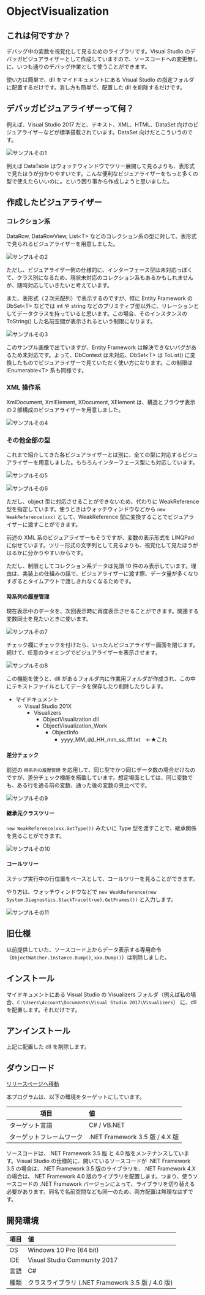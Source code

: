 ﻿
# ObjectVisualization

## これは何ですか？

デバッグ中の変数を視覚化して見るためのライブラリです。Visual Studio のデバッガビジュアライザーとして作成していますので、ソースコードへの変更無しに、いつも通りのデバッグ作業として使うことができます。

使い方は簡単で、dll をマイドキュメントにある Visual Studio の指定フォルダに配置するだけです。消し方も簡単で、配置した dll を削除するだけです。

## デバッガビジュアライザーって何？

例えば、Visual Studio 2017 だと、テキスト、XML、HTML、DataSet 向けのビジュアライザーなどが標準搭載されています。DataSet 向けだとこういうのです。

![サンプルその1](https://raw.githubusercontent.com/sutefu7/ObjectVisualization/master/docs/images/image01.png)

例えば DataTable はウォッチウィンドウでツリー展開して見るよりも、表形式で見たほうが分かりやすいです。こんな便利なビジュアライザーをもっと多くの型で使えたらいいのに。という困り事から作成しようと思いました。

## 作成したビジュアライザー

### コレクション系

DataRow, DataRowView, List&lt;T&gt; などのコレクション系の型に対して、表形式で見られるビジュアライザーを用意しました。

![サンプルその2](https://raw.githubusercontent.com/sutefu7/ObjectVisualization/master/docs/images/image02.png)

ただし、ビジュアライザー側の仕様的に、インターフェース型は未対応っぽくて、クラス別になるため、現状未対応のコレクション系もあるかもしれませんが、随時対応していきたいと考えています。

また、表形式（２次元配列）で表示するのですが、特に Entity Framework の DbSet&lt;T&gt; などでは int や string などのプリミティブ型以外に、リレーションとしてデータクラスを持っていると思います。この場合、そのインスタンスの ToString() した名前空間が表示されるという制限になります。

![サンプルその3](https://raw.githubusercontent.com/sutefu7/ObjectVisualization/master/docs/images/image03.png)

このサンプル画像で出ていますが、Entity Framework は解決できないバグがあるため未対応です。よって、DbContext は未対応、DbSet&lt;T&gt; は ToList() に変換したものでビジュアライザーで見ていただく使い方になります。この制限は IEnumerable&lt;T&gt; 系も同様です。

### XML 操作系

XmlDocument, XmlElement, XDocument, XElement は、構造とブラウザ表示の２部構成のビジュアライザーを用意しました。

![サンプルその4](https://raw.githubusercontent.com/sutefu7/ObjectVisualization/master/docs/images/image04.png)

### その他全部の型

これまで紹介してきた各ビジュアライザーとは別に、全ての型に対応するビジュアライザーを用意しました。もちろんインターフェース型にも対応しています。

![サンプルその5](https://raw.githubusercontent.com/sutefu7/ObjectVisualization/master/docs/images/image05.png)

![サンプルその6](https://raw.githubusercontent.com/sutefu7/ObjectVisualization/master/docs/images/image06.png)

ただし、object 型に対応させることができないため、代わりに WeakReference 型を指定しています。使うときはウォッチウィンドウなどから `new WeakReference(xxx)` として、WeakReference 型に変換することでビジュアライザーに渡すことができます。

前述の XML 系のビジュアライザーもそうですが、変数の表示形式を LINQPad に似せています。ツリー形式の文字列として見るよりも、視覚化して見たほうがはるかに分かりやすいからです。

ただし、制限としてコレクション系データは先頭 10 件のみ表示しています。理由は、実装上の仕組みの話で、ビジュアライザーに渡す際、データ量が多くなりすぎるとタイムアウトで渡しきれなくなるためです。

#### 時系列の履歴管理

現在表示中のデータを、次回表示時に再度表示させることができます。関連する変数同士を見たいときに使います。

![サンプルその7](https://raw.githubusercontent.com/sutefu7/ObjectVisualization/master/docs/images/image07.png)

チェック欄にチェックを付けたら、いったんビジュアライザー画面を閉じます。続けて、任意のタイミングでビジュアライザーを表示させます。

![サンプルその8](https://raw.githubusercontent.com/sutefu7/ObjectVisualization/master/docs/images/image08.png)

この機能を使うと、dll があるフォルダ内に作業用フォルダが作成され、この中にテキストファイルとしてデータを保存したり削除したりします。

- マイドキュメント
	- Visual Studio 201X
		- Visualizers
			- ObjectVisualization.dll
			- ObjectVisualization_Work
				- ObjectInfo
					- yyyy_MM_dd_HH_mm_ss_fff.txt　←★これ


#### 差分チェック

前述の `時系列の履歴管理` を応用して、同じ型でかつ同じデータ数の場合だけなのですが、差分チェック機能を搭載しています。想定場面としては、同じ変数でも、ある行を通る前の変数、通った後の変数の見比べです。

![サンプルその9](https://raw.githubusercontent.com/sutefu7/ObjectVisualization/master/docs/images/image09.png)

#### 継承元クラスツリー

`new WeakReference(xxx.GetType())` みたいに Type 型を渡すことで、継承関係を見ることができます。

![サンプルその10](https://raw.githubusercontent.com/sutefu7/ObjectVisualization/master/docs/images/image10.png)

#### コールツリー

ステップ実行中の行位置をベースとして、コールツリーを見ることができます。

やり方は、ウォッチウィンドウなどで `new WeakReference(new System.Diagnostics.StackTrace(true).GetFrames())` と入力します。

![サンプルその11](https://raw.githubusercontent.com/sutefu7/ObjectVisualization/master/docs/images/image11.png)

## 旧仕様

以前提供していた、ソースコード上からデータ表示する専用命令（`ObjectWatcher.Instance.Dump()`, `xxx.Dump()`）は削除しました。


## インストール

マイドキュメントにある Visual Studio の Visualizers フォルダ（例えば私の場合、`C:\Users\Account\Documents\Visual Studio 2017\Visualizers`） に、dll を配置します。それだけです。

## アンインストール

上記に配置した dll を削除します。

## ダウンロード

[リリースページへ移動](https://github.com/sutefu7/ObjectVisualization/releases)

本プログラムは、以下の環境をターゲットにしています。

| 項目 | 値                                                               |
| ----- |:---------------------------------------------------- |
| ターゲット言語 | C# / VB.NET                                                       |
| ターゲットフレームワーク | .NET Framework 3.5 版 / 4.X 版 |

ソースコードは、.NET Framework 3.5 版 と 4.0 版をメンテナンスしています。Visual Studio の仕様的に、開いているソースコードが .NET Framework 3.5 の場合は、.NET Framework 3.5 版のライブラリを、.NET Framework 4.X の場合は、.NET Framework 4.0 版のライブラリを配置します。つまり、使うソースコードの .NET Framework バージョンによって、ライブラリを切り替える必要があります。同名で名前空間なども同一のため、両方配置は無理なはずです。

## 開発環境

| 項目 | 値                                                               |
| ----- |:---------------------------------------------------- |
| OS   | Windows 10 Pro (64 bit)                              |
| IDE  | Visual Studio Community 2017                     |
| 言語 | C#                                                       |
| 種類 | クラスライブラリ (.NET Framework 3.5 版 / 4.0 版) |


